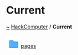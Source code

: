 <a id="current"></a>
<h1>Current</h1>
<a id="dir_f19befb0a20a037054255eb425fb4872"></a>
<a href="https://github.com/CharlesCarley/HackComputer#~">~</a>
<a href="index.md#index">HackComputer</a>
<span class="inline-text">/</span>
<span class="bold-text"><b>Current</b></span>
<br/>
<br/>
<div class="icon-link">
<img src="../images/folder.svg"/><a href="dir_0fdaa85f2db5425911c36efff1ab1b08.md#current-pages">pages</a>
</div>
</div>
</div>
</body>
</html>

